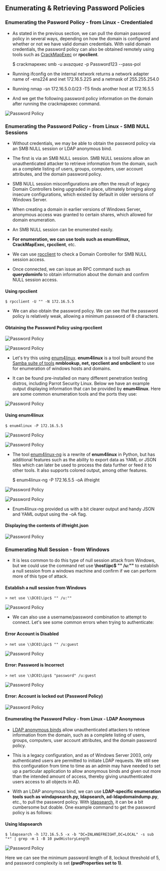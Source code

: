 ## Enumerating & Retrieving Password Policies



### Enumerating the Pasword Policy - from Linux - Credentialed


- As stated in the previous section, we can pull the domain password policy in several ways, depending on how the domain is configured and whether or not we have valid domain credentials. With valid domain credentials, the password policy can also be obtained remotely using tools such as [CrackMapExec](https://github.com/byt3bl33d3r/CrackMapExec) or **rpcclient**. 


	$ crackmapexec smb <TARGET IP> -u avazquez -p Password123 --pass-pol

- Running ifconfig on the internal network returns a network adapter name of -ens224 and inet 172.16.5.225 and a netmask of 255.255.254.0 

- Running nmap -sn 172.16.5.0.0/23 -T5 finds another host at 172.16.5.5

- And we get the following password policy information on the domain after running the crackmapexec command.


![Password Policy](/Password-Spraying/Checking-Password-Policies/images/policy.png) 



### Enumerating the Password Policy - from Linux - SMB NULL Sessions


- Without credentials, we may be able to obtain the password policy via an SMB NULL session or LDAP anonymous bind. 

- The first is via an SMB NULL session. SMB NULL sessions allow an unauthenticated attacker to retrieve information from the domain, such as a complete listing of users, groups, computers, user account attributes, and the domain password policy. 

- SMB NULL session misconfigurations are often the result of legacy Domain Controllers being upgraded in place, ultimately bringing along insecure configurations, which existed by default in older versions of Windows Server. 

- When creating a domain in earlier versions of Windows Server, anonymous access was granted to certain shares, which allowed for domain enumeration. 

- An SMB NULL session can be enumerated easily. 

- **For enumeration, we can use tools such as enum4linux, CrackMapExec, rpcclient**, etc. 

- We can use [rpcclient](https://www.samba.org/samba/docs/current/man-html/rpcclient.1.html) to check a Domain Controller for SMB NULL session access. 

- Once connected, we can issue an RPC command such as **querydominfo** to obtain information about the domain and confirm NULL session access. 



#### Using rpcclient


	$ rpcclient -U "" -N 172.16.5.5 





- We can also obtain the password policy. We can see that the password policy is relatively weak, allowing a minimum password of 8 characters. 


#### Obtaining the Password Policy using rpcclient





![Password Policy](/Password-Spraying/Checking-Password-Policies/images/rpc-1.png) 


![Password Policy](/Password-Spraying/Checking-Password-Policies/images/rpc-2.png) 




- Let's try this using [enum4linux](https://labs.portcullis.co.uk/tools/enum4linux).  **enum4linux** is a tool built around the [Samba suite of tools](https://www.samba.org/samba/docs/current/man-html/samba.7.html) **nmblookup, net, rpcclient and smbclient** to use for enumeration of windows hosts and domains. 

- It can be found pre-installed on many different penetration testing distros, including Parrot Security Linux. Below we have an example output displaying information that can be provided by **enum4linux**. Here are some common enumeration tools and the ports they use: 


![Password Policy](/Password-Spraying/Checking-Password-Policies/images/smbtool-ports.png) 



#### Using enum4linux



	$ enum4linux -P 172.16.5.5



![Password Policy](/Password-Spraying/Checking-Password-Policies/images/enum4linux.png) 


![Password Policy](/Password-Spraying/Checking-Password-Policies/images/enum4linux-2.png) 


- The tool [enum4linux-ng](https://github.com/cddmp/enum4linux-ng) is a rewrite of **enum4linux** in Python, but has additional features such as the ability to export data as YAML or JSON files which can later be used to process the data further or feed it to other tools. It also supports colored output, among other features. 



	$ enum4linux-ng -P 172.16.5.5 -oA ilfreight



![Password Policy](/Password-Spraying/Checking-Password-Policies/images/enum4ng.png) 



![Password Policy](/Password-Spraying/Checking-Password-Policies/images/enum4ng-2.png) 



- Enum4linux-ng provided us with a bit clearer output and handy JSON and YAML output using the -oA flag. 


#### Displaying the contents of ilfreight.json


![Password Policy](/Password-Spraying/Checking-Password-Policies/images/json.png) 



### Enumerating Null Session - from Windows 


- It is less common to do this type of null session attack from Windows, but we could use the command net use **\\host\ipc$ "" /u:""** to establish a null session from a windows machine and confirm if we can perform more of this type of attack.



#### Establish a null session from Windows


	> net use \\DC01\ipc$ "" /u:""


![Password Policy](/Password-Spraying/Checking-Password-Policies/images/win.png) 



- We can also use a username/password combination to attempt to connect. Let's see some common errors when trying to authenticate: 



#### Error Account is Disabled



	> net use \\DC01\ipc$ "" /u:guest 



![Password Policy](/Password-Spraying/Checking-Password-Policies/images/win-2.png) 



#### Error: Password is Incorrect



	> net use \\DC01\ips$ "password" /u:guest



![Password Policy](/Password-Spraying/Checking-Password-Policies/images/win-3.png) 



#### Error: Account is locked out (Password Policy) 



![Password Policy](/Password-Spraying/Checking-Password-Policies/images/win-4.png) 



#### Enumerating the Password Policy - from Linux - LDAP Anonymous 



- [LDAP anonymous binds](https://docs.microsoft.com/en-us/troubleshoot/windows-server/identity/anonymous-ldap-operations-active-directory-disabled) allow unauthenticated attackers to retrieve information from the domain, such as a complete listing of users, groups, computers, user account attributes, and the domain password policy. 

- This is a legacy configuration, and as of Windows Server 2003, only authenticated users are permitted to initiate LDAP requests. We still see this configuration from time to time as an admin may have needed to set up a particular application to allow anonymous binds and given out more than the intended amount of access, thereby giving unauthenticated users access to all objects in AD. 


- With an LDAP anonymous bind, we can use **LDAP-specific enumeration tools such as windapsearch.py, ldapsearch, ad-ldapdomaindump.py**, etc., to pull the password policy. With [ldapsearch](https://linux.die.net/man/1/ldapsearch), it can be a bit cumbersome but doable. One example command to get the password policy is as follows: 



#### Using ldapsearch



	$ ldapsearch -h 172.16.5.5 -x -b "DC=INLANEFREIGHT,DC=LOCAL" -s sub "*" | grep -m 1 -B 10 pwdHistoryLength 


![Password Policy](/Password-Spraying/Checking-Password-Policies/images/ldap.png) 


Here we can see the minimum password length of 8, lockout threshold of 5, and password complexity is set **(pwdProperties set to 1)**.
